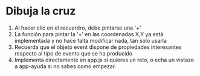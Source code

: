 # Dibuja la cruz

1. Al hacer clic en el recuerdro, debe pintarse una '+'
2. La función para pintar la '+' en las coordenadas X,Y ya está implementada y no hace falta modificar nada, tan solo usarla
3. Recuerda que el objeto event dispone de propiedades interesantes respecto al tipo de evento que se ha producido
4. Implementa directamente en app.js si quieres un reto, o echa un vistazo a app-ayuda si no sabes como empezar.

